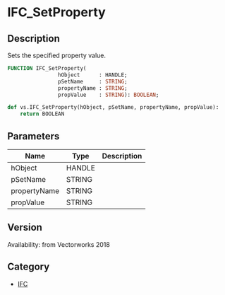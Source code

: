 # IFC_SetProperty

## Description
Sets the specified property value.

```pascal
FUNCTION IFC_SetProperty(
				hObject      : HANDLE;
				pSetName     : STRING;
				propertyName : STRING;
				propValue    : STRING): BOOLEAN;
```

```python
def vs.IFC_SetProperty(hObject, pSetName, propertyName, propValue):
    return BOOLEAN
```

## Parameters
|Name|Type|Description|
|---|---|---|
|hObject|HANDLE|   |
|pSetName|STRING|   |
|propertyName|STRING|   |
|propValue|STRING|   |

## Version
Availability: from Vectorworks 2018

## Category
* [IFC](../Categories/IFC.md)
